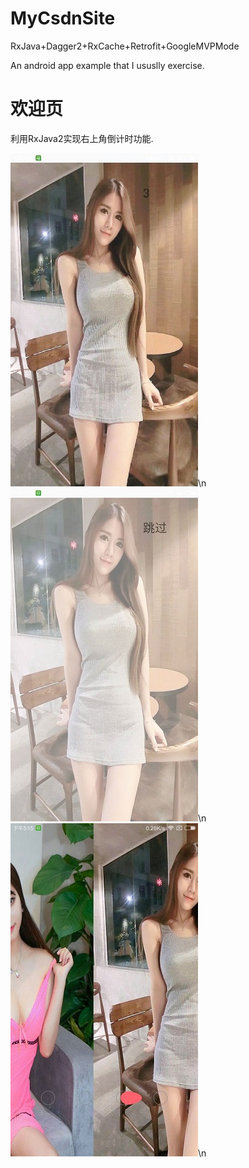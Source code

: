 # MyCsdnSite
RxJava+Dagger2+RxCache+Retrofit+GoogleMVPMode

An android app example that I ususlly exercise.

# 欢迎页
利用RxJava2实现右上角倒计时功能.

![](pic/pic2.jpg)\n
![](pic/pic3.jpg)\n
![](pic/pic4.jpg)\n
